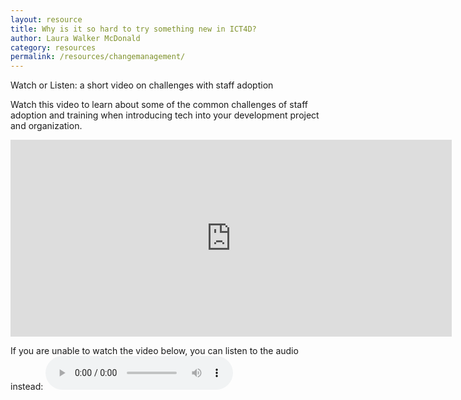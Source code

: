 ```yaml
---
layout: resource
title: Why is it so hard to try something new in ICT4D?
author: Laura Walker McDonald
category: resources
permalink: /resources/changemanagement/
---
```

Watch or Listen: a short video on challenges with staff adoption

Watch this video to learn about some of the common challenges of staff adoption and training when introducing tech into your development project and organization.

<iframe width="706" height="315" src="https://www.youtube.com/embed/hIRkipQ7nPw" frameborder="0" allowfullscreen="true"></iframe>

If you are unable to watch the video below, you can listen to the audio instead:
<audio controls="ture">
  <source src="http://simlab.org/resources/coursem4cso/files/Hard%20to%20try%20New%20in%20ICT4D.mp3" data-external="1" type="audio/mpeg"></source>
  Your browser does not support the audio element.
</audio>
